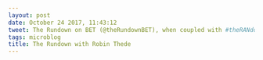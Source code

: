 ```yaml
---
layout: post
date: October 24 2017, 11:43:12
tweet: The Rundown on BET (@theRundownBET), when coupled with #theRANdown, is such a good idea that I'm surprised more shows don't have companion podcasts.
tags: microblog
title: The Rundown with Robin Thede
---
```




